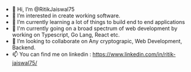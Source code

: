 - 👋 Hi, I’m @RitikJaiswal75
- 👀 I’m interested in create working software.
- 🌱 I’m currently learning a lot of things to build end to end applications
- 🌱 I'm currently going on a broad spectrum of web development by working on Typescript, Go Lang, React etc.
- 💞️ I’m looking to collaborate on Any cryptograpic, Web Development, Backend.
- 📫 You can find me on linkedin : https://www.linkedin.com/in/ritik-jaiswal75/

<!---
RitikJaiswal75/RitikJaiswal75 is a ✨ special ✨ repository because its `README.md` (this file) appears on your GitHub profile.
You can click the Preview link to take a look at your changes.
--->
